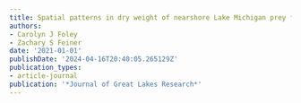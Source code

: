 ```yaml
---
title: Spatial patterns in dry weight of nearshore Lake Michigan prey fishes
authors:
- Carolyn J Foley
- Zachary S Feiner
date: '2021-01-01'
publishDate: '2024-04-16T20:40:05.265129Z'
publication_types:
- article-journal
publication: '*Journal of Great Lakes Research*'
---
```

